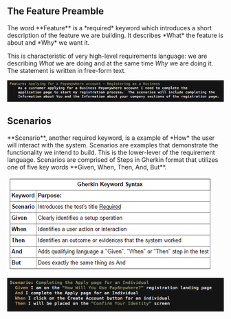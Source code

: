 <h2>The Feature Preamble </h2> 
The word **Feature** is a *required* keyword which introduces a short description of the feature we are building. It describes *What* the feature is about and *Why* we want it. 

This is characteristic of very high-level requirements language: we are describing *What* we are doing and at the same time *Why* we are doing it. The statement is written in free-form text.

![](.guides/img/FeatureTitle.png)

<h2>Scenarios</h2>
**Scenario**, another required keyword, is a example of *How* the user will interact with the system. Scenarios are examples that demonstrate the functionality we intend to build. This is the lower-lever of the requirement language. 
Scenarios are comprised of Steps in Gherkin format that utilizes one of five key words **Given, When, Then, And, But**.

![](.guides/img/GherkinSyntax.png)

![](.guides/img/Scenario.png)